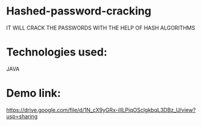 # Hashed-password-cracking
IT WILL CRACK THE PASSWORDS WITH THE HELP OF HASH ALGORITHMS

# Technologies used:
JAVA

# Demo link:
https://drive.google.com/file/d/1N_cX9yGRx-iIILPiqOSclgkbqL3DBz_U/view?usp=sharing
